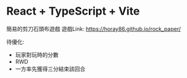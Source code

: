 # React + TypeScript + Vite

簡易的剪刀石頭布遊戲
遊戲Link: https://horay86.github.io/rock_paper/


待優化:
- 玩家對玩時的分數
- RWD
- 一方率先獲得三分結束該回合
